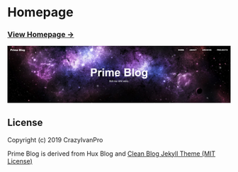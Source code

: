 # Homepage

### [View Homepage &rarr;](https://crazyivanpro.github.io/blog)

![](/img/blog-desktop.png)


## License

Copyright (c) 2019 CrazyIvanPro

Prime Blog is derived from Hux Blog and [Clean Blog Jekyll Theme (MIT License)](https://github.com/BlackrockDigital/startbootstrap-clean-blog-jekyll/)

